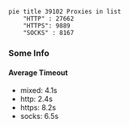 
```mermaid
pie title 39102 Proxies in list
    "HTTP" : 27662
    "HTTPS": 9889
    "SOCKS" : 8167
```

### Some Info
#### Average Timeout

- mixed: 4.1s
- http: 2.4s
- https: 8.2s
- socks: 6.5s